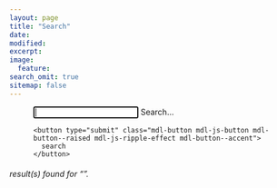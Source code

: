 ```yaml
---
layout: page
title: "Search"
date:
modified:
excerpt:
image:
  feature:
search_omit: true
sitemap: false
---
```


<div class="demo-blog">
<div class="demo-blog__posts mdl-grid page-content">

<!-- Search form -->
<form method="get" action="/search/" data-search-form class="simple-search mdl-cell mdl-cell--12-col">
  <div style="margin: 0 auto;width: 420px;">
    <div class="mdl-textfield mdl-js-textfield mdl-textfield--floating-label">
      <input class="mdl-textfield__input" type="search" name="q" id="q" data-search-input id="goog-wm-qt" autofocus>
      <label class="mdl-textfield__label" for="sample3">Search...</label>
    </div>

    <button type="submit" class="mdl-button mdl-js-button mdl-button--raised mdl-js-ripple-effect mdl-button--accent">
      search
    </button>
  </div>
</form>

<!-- Search results placeholder -->
<h6 data-search-found class="mdl-cell mdl-cell--12-col">
  <span data-search-found-count></span> result(s) found for &ldquo;<span data-search-found-term></span>&rdquo;.
</h6>

<ul class="post-list mdl-cell mdl-cell--12-col" data-search-results></ul>

<!-- Search result template -->
<script type="text/x-template" id="search-result">
  <li><article>
    <a href="##Url##">##Title## </a>
    <br><span class="excerpt">##Excerpt##</span>
  </article></li>
</script>

</div>
</div>
